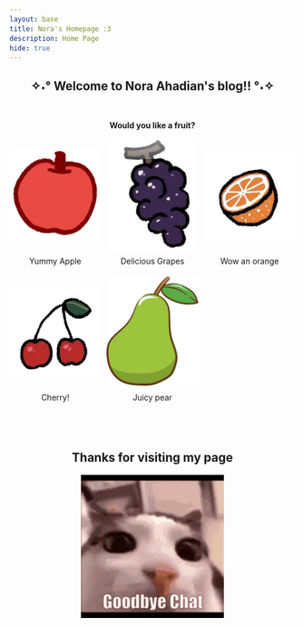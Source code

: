 ```yaml
---
layout: base
title: Nora's Homepage :3
description: Home Page
hide: true
---
```


<head>
  
  <style>
    .grid-container {
      display: grid;
      grid-template-columns: repeat(3, 1fr); /* make 3 columns */
      gap: 10px; /* put gap between grid items */
      text-align: center; /* center text & images */
    }
    .grid-item img {
      width: 100%; /* Make image full width */
      height: auto; /* keep aspect ratio */
    }
    p {text-align: center;}
    .column {
    float: right;
    width: 100%;
    padding: 2px;
    }
    .row {
    display: flex;
    }
    .grid-container {
            display: grid;
            grid-template-columns: repeat(auto-fill, minmax(150px, 1fr)); /* Dynamic columns */
            gap: 10px;
        }
        .grid-item {
            text-align: center;
        }
        .grid-item img {
            width: 100%;
            height: 200px; 
            max-height: 200px;
            object-fit: contain; /* make image fit with fixed height */
        }
        .grid-item p {
            margin: 5px 0; 
        }
        .center {
            display: block;
            margin-left: auto;
            margin-right: auto;
            width: 50%;
}
  </style>

</head>

<body>

<h2 style="text-align:center;">✧˖°  Welcome to Nora Ahadian's blog!!  °˖✧</h2>
<br>


<strong><p> Would you like a fruit? </p></strong>

<div class="grid-container" id="grid_container">
</div>

  <div class="grid-container">
    <div class="grid-item">
      <img src="images/apple.png" alt="apple">
      <p>Yummy Apple</p>
    </div>
    <div class="grid-item">
      <img src="images/grape.png" alt="grape">
      <p>Delicious Grapes</p>
    </div>
    <div class="grid-item">
      <img src="images/orange.png" alt="orange">
      <p>Wow an orange</p>
    </div>
    <div class="grid-item">
      <img src="images/cherrys.png" alt="cherry">
      <p>Cherry!</p>
    </div>
    <div class="grid-item">
      <img src="images/pear.png" alt="pear">
      <p>Juicy pear</p>
    </div>
  </div>
<br>
<br>
<br>
<h2 style="text-align:center;"> Thanks for visiting my page </h2>

<img src="images/byeCat.gif" alt="Bye bye cat" class= "center"> 

</body>